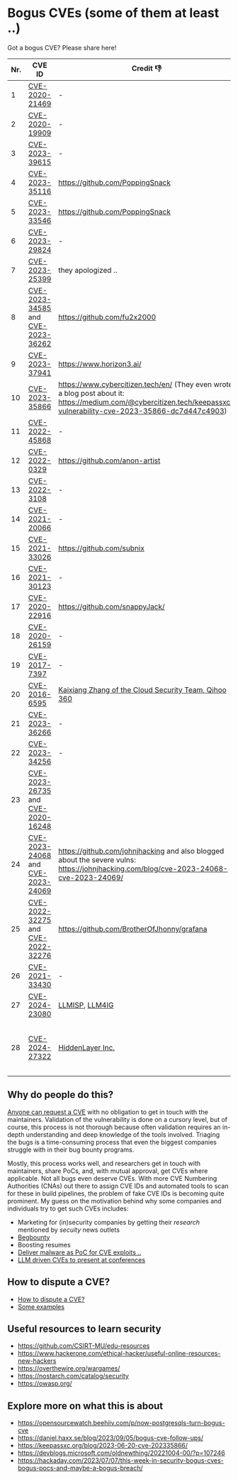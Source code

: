 # Bogus CVEs (some of them at least ..)

Got a bogus CVE? Please share here!

| Nr. | CVE ID |Credit 👎| More info  |
|-----|--------|---------|------------|
|1| [CVE-2020-21469](https://www.cve.org/CVERecord?id=CVE-2020-21469) | - | https://www.postgresql.org/about/news/cve-2020-21469-is-not-a-security-vulnerability-2701/ |
|2| [CVE-2020-19909](https://cve.mitre.org/cgi-bin/cvename.cgi?name=CVE-2020-19909) | - | https://daniel.haxx.se/blog/2023/09/05/bogus-cve-follow-ups/ |
|3| [CVE-2023-39615](https://cve.mitre.org/cgi-bin/cvename.cgi?name=CVE-2023-39615) | - | https://gitlab.gnome.org/GNOME/libxml2/-/issues/535 |
|4| [CVE-2023-35116](https://www.cve.org/CVERecord?id=CVE-2023-35116) | https://github.com/PoppingSnack | https://github.com/FasterXML/jackson-databind/issues/3972#issuecomment-1596193098 |
|5| [CVE-2023-33546](https://cve.mitre.org/cgi-bin/cvename.cgi?name=CVE-2023-33546) | https://github.com/PoppingSnack | https://github.com/janino-compiler/janino/issues/201#issuecomment-1596224724 <br> https://github.com/janino-compiler/janino/issues/201#issuecomment-1548384337 |
|6| [CVE-2023-29824](https://cve.mitre.org/cgi-bin/cvename.cgi?name=CVE-2023-29824) | - | https://github.com/scipy/scipy/issues/14713 |
|7| [CVE-2023-25399](https://cve.mitre.org/cgi-bin/cvename.cgi?name=CVE-2023-25399) | they apologized .. | https://github.com/scipy/scipy/issues/16235 |
|8| [CVE-2023-34585](https://cve.mitre.org/cgi-bin/cvename.cgi?name=CVE-2023-34585) and [CVE-2023-36262](https://cve.mitre.org/cgi-bin/cvename.cgi?name=CVE-2023-36262) | https://github.com/fu2x2000 | https://hackaday.com/2023/07/07/this-week-in-security-bogus-cves-bogus-pocs-and-maybe-a-bogus-breach/, https://github.com/obsproject/obs-studio/issues/8966 |
|9| [CVE-2023-37941](https://cve.mitre.org/cgi-bin/cvename.cgi?name=CVE-2023-37941) | https://www.horizon3.ai/ | https://github.com/apache/superset/pull/23888#issuecomment-1712192516 |
|10| [CVE-2023-35866](https://cve.mitre.org/cgi-bin/cvename.cgi?name=CVE-2023-35866) | https://www.cybercitizen.tech/en/ (They even wrote a blog post about it: https://medium.com/@cybercitizen.tech/keepassxc-vulnerability-cve-2023-35866-dc7d447c4903) | https://github.com/keepassxreboot/keepassxc/issues/9339 <br> https://keepassxc.org/blog/2023-06-20-cve-202335866/ |
|11| [CVE-2022-45868](https://cve.mitre.org/cgi-bin/cvename.cgi?name=CVE-2022-45868) | - | https://github.com/h2database/h2database/issues/3686 |
|12| [CVE-2022-0329](https://cve.mitre.org/cgi-bin/cvename.cgi?name=CVE-2022-0329) | https://github.com/anon-artist | https://tomforb.es/cve-2022-0329-and-the-problems-with-automated-vulnerability-management/ , https://github.com/Delgan/loguru/issues/563 |
|13| [CVE-2022-3108](https://cve.mitre.org/cgi-bin/cvename.cgi?name=CVE-2022-3108) | - | https://lore.kernel.org/lkml/20230104175633.1420151-1-dragos.panait@windriver.com/T/ (even linux Kernel?) |
|14| [CVE-2021-20066](https://cve.mitre.org/cgi-bin/cvename.cgi?name=CVE-2021-20066) | - | https://github.com/jsdom/jsdom/issues/3124 |
|15| [CVE-2021-33026](https://cve.mitre.org/cgi-bin/cvename.cgi?name=CVE-2021-33026) | https://github.com/subnix | https://github.com/pallets-eco/flask-caching/pull/209#issuecomment-1249774830 <br> https://github.com/apache/superset/issues/15271 |
|16| [CVE-2021-30123](https://cve.mitre.org/cgi-bin/cvename.cgi?name=CVE-2021-30123) | - | https://trac.ffmpeg.org/ticket/8845 , https://github.com/NixOS/nixpkgs/issues/124623 |
|17| [CVE-2020-22916](https://cve.mitre.org/cgi-bin/cvename.cgi?name=2020-22916) | https://github.com/snappyJack/ | https://github.com/tukaani-project/xz/issues/61 |
|18| [CVE-2020-26159](https://cve.mitre.org/cgi-bin/cvename.cgi?name=CVE-2020-26159) | - | https://github.com/kkos/oniguruma/issues/207#issuecomment-772321969 |
|19| [CVE-2017-7397](https://cve.mitre.org/cgi-bin/cvename.cgi?name=CVE-2017-7397) | - | https://blog.backbox.org/2017/04/07/false-cve-on-backbox-4-6-unmasked/ |
|20| [CVE-2016-6595](https://cve.mitre.org/cgi-bin/cvename.cgi?name=CVE-2016-6595) | [Kaixiang Zhang of the Cloud Security Team, Qihoo 360](https://seclists.org/oss-sec/2016/q3/198) | https://github.com/moby/moby/issues/25629 |
|21| [CVE-2023-36266](https://cve.mitre.org/cgi-bin/cvename.cgi?name=CVE-2023-36266)| - | |
|22| [CVE-2023-34256](https://cve.mitre.org/cgi-bin/cvename.cgi?name=CVE-2023-34256) | - | https://bugzilla.suse.com/show_bug.cgi?id=1211895 |
|23| [CVE-2023-26735](https://cve.mitre.org/cgi-bin/cvename.cgi?name=CVE-2023-26735) and [CVE-2020-16248](https://cve.mitre.org/cgi-bin/cvename.cgi?name=CVE-2020-16248) | | https://github.com/prometheus/blackbox_exporter/issues/1024#issuecomment-1449145854 |
|24| [CVE-2023-24068](https://cve.mitre.org/cgi-bin/cvename.cgi?name=CVE-2023-24068) and [CVE-2023-24069](https://cve.mitre.org/cgi-bin/cvename.cgi?name=CVE-2023-24069) | https://github.com/johnjhacking  and also blogged about the severe vulns: https://johnjhacking.com/blog/cve-2023-24068-cve-2023-24069/ |  |
|25| [CVE-2022-32275](https://cve.mitre.org/cgi-bin/cvename.cgi?name=CVE-2022-32275) and [CVE-2022-32276](https://cve.mitre.org/cgi-bin/cvename.cgi?name=CVE-2022-32276) | https://github.com/BrotherOfJhonny/grafana | https://github.com/grafana/grafana/issues/50336 |
|26| [CVE-2021-33430](https://cve.mitre.org/cgi-bin/cvename.cgi?name=CVE-2021-33430) | - | https://github.com/numpy/numpy/issues/21713#issuecomment-1152204058 |
|27| [CVE-2024-23080](https://cve.mitre.org/cgi-bin/cvename.cgi?name=CVE-2024-23080) | [LLMISP](https://github.com/LLMISP/LLMISP/issues/1), [LLM4IG](https://gist.github.com/llm4ig) | https://github.com/JodaOrg/joda-time/commit/4a1402a47cab4636bf4c73d42a62bfa80c1535ca#diff-457dbda9d8c4b5152ba13997c3266a1df6508a850065771a7f0b764ea9375f60R17 |
|28| [CVE-2024-27322](https://cve.mitre.org/cgi-bin/cvename.cgi?name=CVE-2024-27322) | [HiddenLayer Inc.](https://hiddenlayer.com/research/r-bitrary-code-execution/) | https://github.com/traversc/qs/issues/93#issuecomment-2089733765 <br> https://mstdn.social/@gws/112359739655466497 <br> https://stackoverflow.com/questions/58426972/r-could-malicious-code-be-injected-into-an-rds-object <nr> https://rud.is/b/2024/05/03/cve-2024-27322-should-never-have-been-assigned-and-r-data-files-are-still-super-risky-even-in-r-4-4-0/ |

## Why do people do this?

[Anyone can request a CVE](https://cve.mitre.org/CVEIDsAndHowToGetThem.pdf) with no obligation to get in touch with the maintainers. Validation of the vulnerability is done on a cursory level, but of course, this process is not thorough because often validation requires an in-depth understanding and deep knowledge of the tools involved. Triaging the bugs is a time-consuming process that even the biggest companies struggle with in their bug bounty programs.

Mostly, this process works well, and researchers get in touch with maintainers, share PoCs, and, with mutual approval, get CVEs where applicable. Not all bugs even deserve CVEs. With more CVE Numbering Authorities (CNAs) out there to assign CVE IDs and automated tools to scan for these in build pipelines, the problem of fake CVE IDs is becoming quite prominent. My guess on the motivation behind why some companies and individuals try to get such CVEs includes:

- Marketing for (in)security companies by getting their *research* mentioned by *secuity* news outlets
- [Begbounty](https://blog.redsift.com/email/dmarc/what-is-a-beg-bounty-how-to-avoid-paying-out-for-dmarc-vulnerability/)
- Boosting resumes
- [Deliver malware as PoC for CVE exploits ..](https://vulncheck.com/blog/fake-repos-deliver-malicious-implant)
- [LLM driven CVEs to present at conferences](https://github.com/LLMISP/LLMISP/issues/1)

## How to dispute a CVE?

- [How to dispute a CVE?](https://cve.mitre.org/cve/list_rules_and_guidance/correcting_counting_issues.html)
- [Some examples](https://cve.mitre.org/cgi-bin/cvekey.cgi?keyword=DISPUTED)

## Useful resources to learn security

- https://github.com/CSIRT-MU/edu-resources
- https://www.hackerone.com/ethical-hacker/useful-online-resources-new-hackers
- https://overthewire.org/wargames/
- https://nostarch.com/catalog/security
- https://owasp.org/

## Explore more on what this is about

- https://opensourcewatch.beehiiv.com/p/now-postgresqls-turn-bogus-cve
- https://daniel.haxx.se/blog/2023/09/05/bogus-cve-follow-ups/
- https://keepassxc.org/blog/2023-06-20-cve-202335866/
- https://devblogs.microsoft.com/oldnewthing/20221004-00/?p=107246
- https://hackaday.com/2023/07/07/this-week-in-security-bogus-cves-bogus-pocs-and-maybe-a-bogus-breach/
